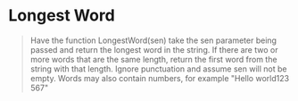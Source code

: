# Longest Word

> Have the function LongestWord(sen) take the sen parameter being passed and return the longest word in the string. 
If there are two or more words that are the same length, return the first word from the string with that length. 
Ignore punctuation and assume sen will not be empty. Words may also contain numbers, for example "Hello world123 567"
